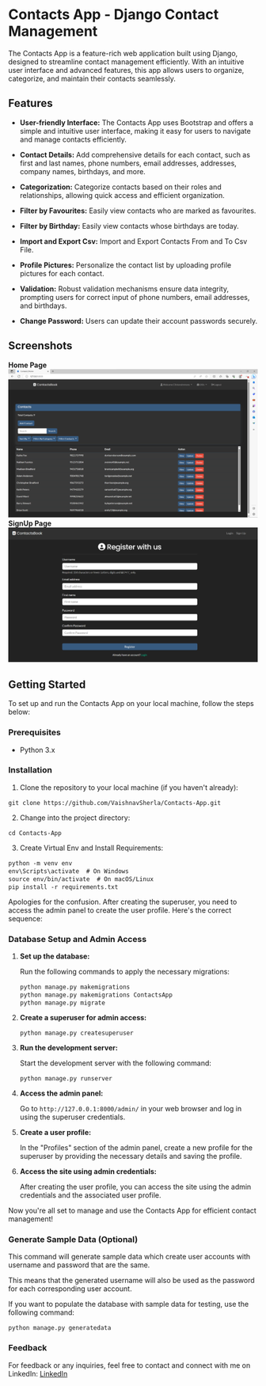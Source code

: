 # Contacts App - Django Contact Management

The Contacts App is a feature-rich web application built using Django, designed to streamline contact management efficiently. With an intuitive user interface and advanced features, this app allows users to organize, categorize, and maintain their contacts seamlessly.

## Features

- **User-friendly Interface:** The Contacts App uses Bootstrap and offers a simple and intuitive user interface, making it easy for users to navigate and manage contacts efficiently.

- **Contact Details:** Add comprehensive details for each contact, such as first and last names, phone numbers, email addresses, addresses, company names, birthdays, and more.

- **Categorization:** Categorize contacts based on their roles and relationships, allowing quick access and efficient organization.

- **Filter by Favourites:** Easily view contacts who are marked as favourites.

- **Filter by Birthday:** Easily view contacts whose birthdays are today.

- **Import and Export Csv:** Import and Export Contacts From and To Csv File.

- **Profile Pictures:** Personalize the contact list by uploading profile pictures for each contact.

- **Validation:** Robust validation mechanisms ensure data integrity, prompting users for correct input of phone numbers, email addresses, and birthdays.

- **Change Password:** Users can update their account passwords securely.

## Screenshots
**Home Page**
![Contact Index Page](Screenshots/index.png)
**SignUp Page**
![Signup Page](Screenshots/signup.png)

## Getting Started

To set up and run the Contacts App on your local machine, follow the steps below:

### Prerequisites

- Python 3.x

### Installation

1. Clone the repository to your local machine (if you haven't already):

```
git clone https://github.com/VaishnavSherla/Contacts-App.git
```

2. Change into the project directory:

```
cd Contacts-App
```

3. Create Virtual Env and Install Requirements:

```
python -m venv env
env\Scripts\activate  # On Windows
source env/bin/activate  # On macOS/Linux
pip install -r requirements.txt
```
Apologies for the confusion. After creating the superuser, you need to access the admin panel to create the user profile. Here's the correct sequence:

### Database Setup and Admin Access

1. **Set up the database:**

   Run the following commands to apply the necessary migrations:

   ```
   python manage.py makemigrations
   python manage.py makemigrations ContactsApp
   python manage.py migrate
   ```

2. **Create a superuser for admin access:**

   ```
   python manage.py createsuperuser
   ```

3. **Run the development server:**

   Start the development server with the following command:

   ```
   python manage.py runserver
   ```

4. **Access the admin panel:**

   Go to `http://127.0.0.1:8000/admin/` in your web browser and log in using the superuser credentials.

5. **Create a user profile:**

   In the "Profiles" section of the admin panel, create a new profile for the superuser by providing the necessary details and saving the profile.

6. **Access the site using admin credentials:**

   After creating the user profile, you can access the site using the admin credentials and the associated user profile.

Now you're all set to manage and use the Contacts App for efficient contact management!

### Generate Sample Data (Optional)
This command will generate sample data which create user accounts with username and password that are the same. 

This means that the generated username will also be used as the password for each corresponding user account.

If you want to populate the database with sample data for testing, use the following command:

```
python manage.py generatedata
```
### Feedback
For feedback or any inquiries, feel free to contact and connect with me on LinkedIn:
[LinkedIn](https://www.linkedin.com/in/vaishnav-sherla/)
